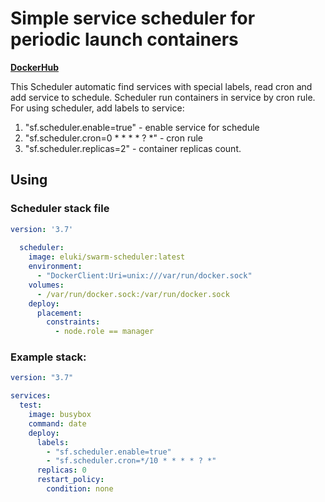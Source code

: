 # Simple service scheduler for periodic launch containers   
**[DockerHub](https://hub.docker.com/r/eluki/swarm-scheduler)**

This Scheduler automatic find services with special labels, read cron and add service to schedule. Scheduler run containers in service by cron rule.   
For using scheduler, add labels to service: 
1. "sf.scheduler.enable=true" - enable service for schedule
1. "sf.scheduler.cron=0 * * * * ? *" - cron rule
1. "sf.scheduler.replicas=2" - container replicas count.

## Using
### Scheduler stack file
```yaml
version: '3.7'
          
  scheduler:
    image: eluki/swarm-scheduler:latest
    environment:
      - "DockerClient:Uri=unix:///var/run/docker.sock"
    volumes:
      - /var/run/docker.sock:/var/run/docker.sock
    deploy:
      placement:
        constraints:
          - node.role == manager

```

### Example stack:
```yaml
version: "3.7"

services:
  test:
    image: busybox
    command: date
    deploy:
      labels:
        - "sf.scheduler.enable=true"
        - "sf.scheduler.cron=*/10 * * * * ? *"
      replicas: 0
      restart_policy:
        condition: none
```
